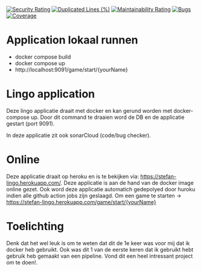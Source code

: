 [![Security Rating](https://sonarcloud.io/api/project_badges/measure?project=lingo&metric=security_rating)](https://sonarcloud.io/dashboard?id=lingo)
[![Duplicated Lines (%)](https://sonarcloud.io/api/project_badges/measure?project=lingo&metric=duplicated_lines_density)](https://sonarcloud.io/dashboard?id=lingo)
[![Maintainability Rating](https://sonarcloud.io/api/project_badges/measure?project=lingo&metric=sqale_rating)](https://sonarcloud.io/dashboard?id=lingo)
[![Bugs](https://sonarcloud.io/api/project_badges/measure?project=lingo&metric=bugs)](https://sonarcloud.io/dashboard?id=lingo)
[![Coverage](https://sonarcloud.io/api/project_badges/measure?project=lingo&metric=coverage)](https://sonarcloud.io/dashboard?id=lingo)

# Application lokaal runnen
- docker compose build
- docker compose up
- http://localhost:9091/game/start/{yourName}

# Lingo application
Deze lingo applicatie draait met docker en kan gerund worden met docker-compose up.
Door dit command te draaien word de DB en de applicatie gestart (port 9091).

In deze applicatie zit ook sonarCloud (code/bug checker).

# Online
Deze applicatie draait op heroku en is te bekijken via: https://stefan-lingo.herokuapp.com/. 
Deze applicatie is aan de hand van de docker image online gezet.
Ook word deze applicatie automatich gedepolyed door huroku indien alle github action jobs zijn geslaagd.
Om een game te starten -> https://stefan-lingo.herokuapp.com/game/start/{yourName}

# Toelichting
Denk dat het wel leuk is om te weten dat dit de 1e keer was voor mij dat ik docker heb gebruikt. 
Ook was dit 1 van de eerste keren dat ik gebruikt hebt gebruik heb gemaakt van een pipeline.
Vond dit een heel intressant project om te doen!.
